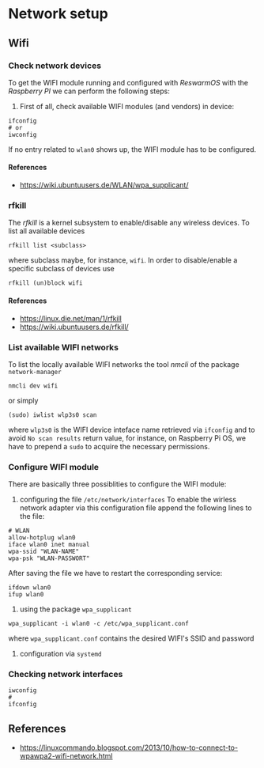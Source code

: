
# Network setup

## Wifi

### Check network devices

To get the WIFI module running and configured with _ReswarmOS_ with the
_Raspberry PI_ we can perform the following steps:

1. First of all, check available WIFI modules (and vendors) in device:
  ```
  ifconfig
  # or
  iwconfig
  ```
  If no entry related to `wlan0` shows up, the WIFI module has to be configured.

#### References

- https://wiki.ubuntuusers.de/WLAN/wpa_supplicant/

### rfkill

The _rfkill_ is a kernel subsystem to enable/disable any wireless devices.
To list all available devices

```
rfkill list <subclass>
```

where subclass maybe, for instance, `wifi`. In order to disable/enable a
specific subclass of devices use

```
rfkill (un)block wifi
```

#### References

- https://linux.die.net/man/1/rfkill
- https://wiki.ubuntuusers.de/rfkill/

### List available WIFI networks

To list the locally available WIFI networks the tool _nmcli_ of the package
`network-manager`

```
nmcli dev wifi
```

or simply

```
(sudo) iwlist wlp3s0 scan
```

where `wlp3s0` is the WIFI device inteface name retrieved via `ifconfig`
and to avoid `No scan results` return value, for instance, on Raspberry Pi OS,
we have to prepend a `sudo` to acquire the necessary permissions.

### Configure WIFI module

There are basically three possiblities to configure the WIFI module:

1. configuring the file `/etc/network/interfaces`
  To enable the wirless network adapter via this configuration file append
  the following lines to the file:
  ```
  # WLAN
  allow-hotplug wlan0
  iface wlan0 inet manual
  wpa-ssid "WLAN-NAME"
  wpa-psk "WLAN-PASSWORT"
  ```
  After saving the file we have to restart the corresponding service:
  ```
  ifdown wlan0
  ifup wlan0
  ```
1. using the package `wpa_supplicant`

  ```
  wpa_supplicant -i wlan0 -c /etc/wpa_supplicant.conf
  ```
  where `wpa_supplicant.conf` contains the desired WIFI's SSID and password

1. configuration via `systemd`

### Checking network interfaces

```
iwconfig
#
ifconfig
```

## References

- https://linuxcommando.blogspot.com/2013/10/how-to-connect-to-wpawpa2-wifi-network.html
